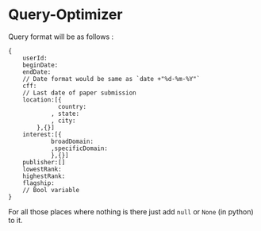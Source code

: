 # Query-Optimizer<br>
Query format will be as follows : <br>
```
{
	userId:
	beginDate:
	endDate: 
	// Date format would be same as `date +"%d-%m-%Y"`
	cff: 
	// Last date of paper submission
	location:[{
			  country:
			, state:
			, city:
		},{}]
	interest:[{
			broadDomain:
			,specificDomain:
			},{}]	
	publisher:[]
	lowestRank:
	highestRank: 
	flagship: 
	// Bool variable
}
```
For all those places where nothing is there just add `null` or `None` (in python) to it. <br>

